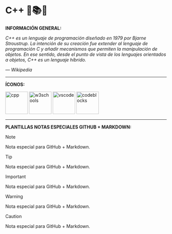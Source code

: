# C++ 🌿📚🤖

**INFORMACIÓN GENERAL:**

*C++ es un lenguaje de programación diseñado en 1979 por Bjarne Stroustrup. La intención de su creación fue extender al lenguaje de programación C y añadir mecanismos que permiten la manipulación de objetos. En ese sentido, desde el punto de vista de los lenguajes orientados a objetos, C++ es un lenguaje híbrido.*

*— Wikipedia*

---

**ÍCONOS:**

<img src="https://raw.githubusercontent.com/isocpp/logos/master/cpp_logo.svg" alt="cpp" width="70" height="70"/> <img src="https://vetores.org/d/w3schools.svg" alt="w3schools" height="70"/> <img src="https://code.visualstudio.com/assets/images/code-stable.png" alt="vscode" width="70" height="70"/>
<img src="https://upload.wikimedia.org/wikipedia/commons/4/4b/Codeblocks_logo.png" alt="codeblocks" width="70" height="70"/>

---

**PLANTILLAS NOTAS ESPECIALES GITHUB + MARKDOWN:**

> [!NOTE]
> Nota especial para GitHub + Markdown.

> [!TIP]
> Nota especial para GitHub + Markdown.

> [!IMPORTANT]
> Nota especial para GitHub + Markdown.

> [!WARNING]
> Nota especial para GitHub + Markdown.

> [!CAUTION]
> Nota especial para GitHub + Markdown.
